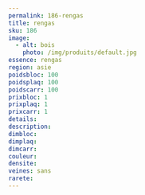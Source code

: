 ```yaml
---
permalink: 186-rengas
title: rengas
sku: 186
image: 
  - alt: bois
    photo: /img/produits/default.jpg
essence: rengas
region: asie
poidsbloc: 100
poidsplaq: 100
poidscarr: 100
prixbloc: 1
prixplaq: 1
prixcarr: 1
details: 
description: 
dimbloc: 
dimplaq: 
dimcarr: 
couleur: 
densite: 
veines: sans
rarete: 
---
```

